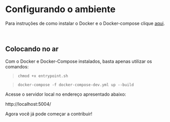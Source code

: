 # Configurando o ambiente
Para instruções de como instalar o Docker e o Docker-compose clique [aqui](https://github.com/Kalkuli/2018.2-Kalkuli_Front-End/blob/master/README.md).


<br>

## Colocando no ar
Com o Docker e Docker-Compose instalados, basta apenas utilizar os comandos:

> ```chmod +x entrypoint.sh```

> ```docker-compose -f docker-compose-dev.yml up --build```

Acesse o servidor local no endereço apresentado abaixo:

http://localhost:5004/


Agora você já pode começar a contribuir!
